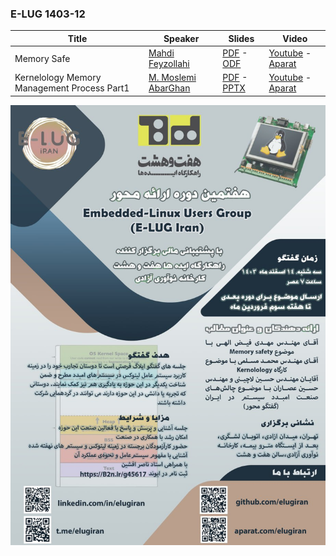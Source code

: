 
### E-LUG 1403-12

| Title  | Speaker | Slides | Video |
| ------------- | ------------- | ------------- | ------------- |
| Memory Safe | [Mahdi Feyzollahi](https://github.com/mateo-rfz) | [PDF](documents/memory_safe.pdf) - [ODF](documents/memorySafe.odp) | [Youtube](https://www.youtube.com/@E-LUG_IRAN) - [Aparat](https://www.aparat.com/E_LUG_IRAN) |
| Kernelology Memory Management Process Part1 | [M. Moslemi AbarGhan](https://www.linkedin.com/in/mohammad-moslemi-abarghan) | [PDF](documents/Kernelology_Memory_Management_Process_Part1.pdf) - [PPTX](documents/#) | [Youtube](https://www.youtube.com/@E-LUG_IRAN) - [Aparat](https://www.aparat.com/E_LUG_IRAN) |

![Poster 1403-12](documents/poster.jpg)
